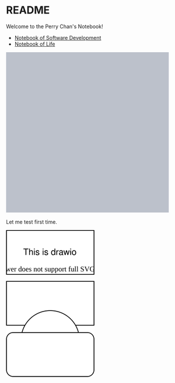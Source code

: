 # README

Welcome to the Perry Chan's Notebook!

* [Notebook of Software Development](https://github.com/perrychan1/notebook/tree/b99fe3784a46c88e068d329716236e693f098d9c/dev/README.md)
* [Notebook of Life](https://github.com/perrychan1/notebook/tree/b99fe3784a46c88e068d329716236e693f098d9c/life/README.md)

![](.gitbook/assets/jie-ping-20210524-shang-wu-11.31.38.png)

Let me test first time.

![](.gitbook/assets/test.drawio.svg)

![](.gitbook/assets/test2.drawio.svg)
